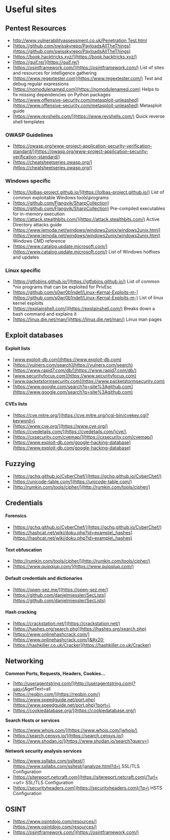 # Useful sites

## Pentest Resources

* [http://www.vulnerabilityassessment.co.uk/Penetration Test.html](http://www.vulnerabilityassessment.co.uk/Penetration%20Test.html)
* [https://github.com/swisskyrepo/PayloadsAllTheThings](https://github.com/swisskyrepo/PayloadsAllTheThings)
* [https://book.hacktricks.xyz/](https://book.hacktricks.xyz/)
* [https://guif.re/](https://guif.re/)
* [https://osintframework.com/](https://osintframework.com/)  List of sites and resources for intelligence gathering
* [https://www.regextester.com](https://www.regextester.com/)    Test and debug regular expressions
* [https://nomodulenamed.com](https://nomodulenamed.com)    Helps to fix missing dependencies on Python packages
* [https://www.offensive-security.com/metasploit-unleashed](https://www.offensive-security.com/metasploit-unleashed)  Metasploit guide
* [https://www.revshells.com/](https://www.revshells.com/) Quick reverse shell templates

### OWASP Guidelines

* [https://owasp.org/www-project-application-security-verification-standard/](https://owasp.org/www-project-application-security-verification-standard/)
* [https://cheatsheetseries.owasp.org/](https://cheatsheetseries.owasp.org/)

### Windows specific

* [https://lolbas-project.github.io/](https://lolbas-project.github.io/) List of common exploitable Windows tools\programs
* [https://github.com/Flangvik/SharpCollection](https://github.com/Flangvik/SharpCollection) Pre-compiled executables for in-memory execution
* [https://attack.stealthbits.com/](https://attack.stealthbits.com/) Active Directory attacks guide
* [https://www.lemoda.net/windows/windows2unix/windows2unix.html](https://www.lemoda.net/windows/windows2unix/windows2unix.html) Windows CMD reference
* [https://www.catalog.update.microsoft.com/](https://www.catalog.update.microsoft.com/) List of Windows hotfixes and updates

### Linux specific

* [https://gtfobins.github.io/](https://gtfobins.github.io/) List of common \*nix programs that can be exploited for PrivEsc
* [https://github.com/s0wr0b1ndef/Linux-Kernal-Exploits-m-](https://github.com/s0wr0b1ndef/Linux-Kernal-Exploits-m-)  List of linux kernel exploits
* [https://explainshell.com/](https://explainshell.com/)  Breaks down a bash command and explains it
* [https://linux.die.net/man/](https://linux.die.net/man/)  Linux man pages

## Exploit databases

#### Exploit lists

* [www.exploit-db.com](https://www.exploit-db.com)
* [https://vulners.com/search](https://vulners.com/search)
* [https://www.rapid7.com/db/](https://www.rapid7.com/db/)
* [www.securityfocus.com](https://www.securityfocus.com)
* [www.packetstormsecurity.com](https://www.packetstormsecurity.com)
* [https://www.google.com/search?q=site%3Agithub.com](https://www.google.com/search?q=site%3Agithub.com)

#### CVEs lists

* [https://cve.mitre.org/](https://cve.mitre.org/)cgi-bin/cvekey.cgi?keyword=\<keyword or cve>
* [https://www.cve.org/](https://www.cve.org/)
* [https://cvedetails.com/](https://cvedetails.com/)cve/\<cve>
* [https://cxsecurity.com/cvemap/](https://cxsecurity.com/cvemap/)
* [https://www.exploit-db.com/google-hacking-database](https://www.exploit-db.com/google-hacking-database)

## Fuzzying

* [https://gchq.github.io/CyberChef/](https://gchq.github.io/CyberChef/)
* [https://unicode-table.com/](https://unicode-table.com/)
* [http://rumkin.com/tools/cipher/](http://rumkin.com/tools/cipher/)

## Credentials

#### Forensics

* [https://gchq.github.io/CyberChef/](https://gchq.github.io/CyberChef/)
* [https://hashcat.net/wiki/doku.php?id=example\_hashes](https://hashcat.net/wiki/doku.php?id=example\_hashes)

#### Text obfuscation

* [http://rumkin.com/tools/cipher/](http://rumkin.com/tools/cipher/)
* [https://www.quipqiup.com/](https://www.quipqiup.com/)

#### Default credentials and dictionaries

* [https://open-sez.me/](https://open-sez.me/)
* [https://github.com/danielmiessler/SecLists](https://github.com/danielmiessler/SecLists)

#### Hash cracking

* [https://crackstation.net/](https://crackstation.net/)
* [https://hashes.org/search.php](https://hashes.org/search.php)
* [https://www.onlinehashcrack.com/](https://www.onlinehashcrack.com/)&#x20;
* [https://hashkiller.co.uk/Cracker](https://hashkiller.co.uk/Cracker)

## Networking

**Common Ports, Requests, Headers, Cookies...**

* [http://useragentstring.com/](http://useragentstring.com)?uas=\<UA string>\&getText=all
* [https://reqbin.com/](https://reqbin.com/)
* [https://www.speedguide.net/port.php](https://www.speedguide.net/port.php)?port=\<port number>
* [https://cookiedatabase.org/](https://cookiedatabase.org/)

**Search Hosts or services**

* [https://www.whois.com/](https://www.whois.com/)whois/\<domain name>
* [https://search.censys.io/](https://search.censys.io/)
* [https://www.shodan.io/](https://www.shodan.io/search?query=)

**Network security analysis services**

* [https://www.ssllabs.com/ssltest/](https://www.ssllabs.com/ssltest/)analyze.html?d=\<url> SSL/TLS Configuration
* [https://sitereport.netcraft.com](https://sitereport.netcraft.com)/?url= \<url>  SSL/TLS Configuration
* [https://securityheaders.com](https://securityheaders.com)/?q=\<url> HSTS Configuration

## OSINT

* [https://www.osintdojo.com/resources/](https://www.osintdojo.com/resources/)
* [https://osintframework.com/](https://osintframework.com/)
